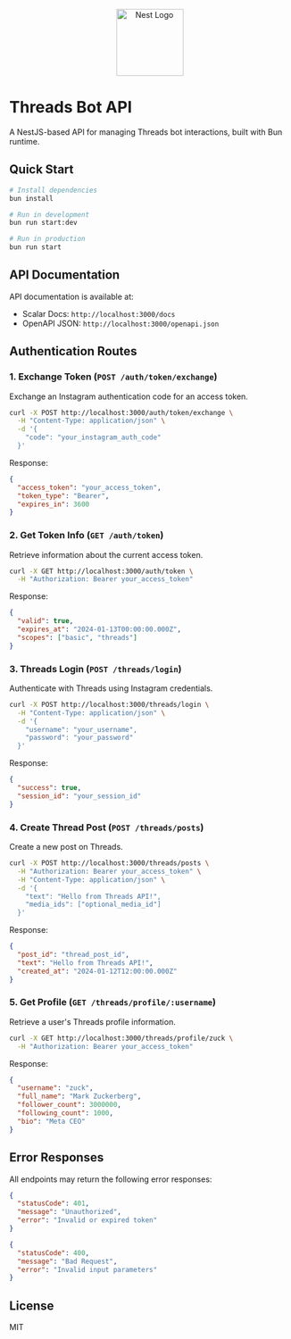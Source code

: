 <p align="center">
  <a href="http://nestjs.com/" target="blank"><img src="https://nestjs.com/img/logo-small.svg" width="120" alt="Nest Logo" /></a>
</p>

# Threads Bot API

A NestJS-based API for managing Threads bot interactions, built with Bun runtime.

## Quick Start

```bash
# Install dependencies
bun install

# Run in development
bun run start:dev

# Run in production
bun run start
```

## API Documentation

API documentation is available at:
- Scalar Docs: `http://localhost:3000/docs`
- OpenAPI JSON: `http://localhost:3000/openapi.json`

## Authentication Routes

### 1. Exchange Token (`POST /auth/token/exchange`)

Exchange an Instagram authentication code for an access token.

```bash
curl -X POST http://localhost:3000/auth/token/exchange \
  -H "Content-Type: application/json" \
  -d '{
    "code": "your_instagram_auth_code"
  }'
```

Response:
```json
{
  "access_token": "your_access_token",
  "token_type": "Bearer",
  "expires_in": 3600
}
```

### 2. Get Token Info (`GET /auth/token`)

Retrieve information about the current access token.

```bash
curl -X GET http://localhost:3000/auth/token \
  -H "Authorization: Bearer your_access_token"
```

Response:
```json
{
  "valid": true,
  "expires_at": "2024-01-13T00:00:00.000Z",
  "scopes": ["basic", "threads"]
}
```

### 3. Threads Login (`POST /threads/login`)

Authenticate with Threads using Instagram credentials.

```bash
curl -X POST http://localhost:3000/threads/login \
  -H "Content-Type: application/json" \
  -d '{
    "username": "your_username",
    "password": "your_password"
  }'
```

Response:
```json
{
  "success": true,
  "session_id": "your_session_id"
}
```

### 4. Create Thread Post (`POST /threads/posts`)

Create a new post on Threads.

```bash
curl -X POST http://localhost:3000/threads/posts \
  -H "Authorization: Bearer your_access_token" \
  -H "Content-Type: application/json" \
  -d '{
    "text": "Hello from Threads API!",
    "media_ids": ["optional_media_id"]
  }'
```

Response:
```json
{
  "post_id": "thread_post_id",
  "text": "Hello from Threads API!",
  "created_at": "2024-01-12T12:00:00.000Z"
}
```

### 5. Get Profile (`GET /threads/profile/:username`)

Retrieve a user's Threads profile information.

```bash
curl -X GET http://localhost:3000/threads/profile/zuck \
  -H "Authorization: Bearer your_access_token"
```

Response:
```json
{
  "username": "zuck",
  "full_name": "Mark Zuckerberg",
  "follower_count": 3000000,
  "following_count": 1000,
  "bio": "Meta CEO"
}
```

## Error Responses

All endpoints may return the following error responses:

```json
{
  "statusCode": 401,
  "message": "Unauthorized",
  "error": "Invalid or expired token"
}
```

```json
{
  "statusCode": 400,
  "message": "Bad Request",
  "error": "Invalid input parameters"
}
```

## License

MIT
